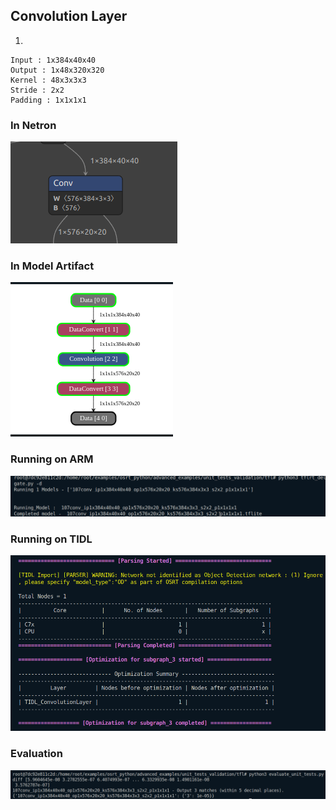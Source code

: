 ## Convolution Layer
1. 
```
Input : 1x384x40x40
Output : 1x48x320x320
Kernel : 48x3x3x3
Stride : 2x2
Padding : 1x1x1x1
```
### In Netron
![alt text](image-34.png)
### In Model Artifact
![alt text](image-38.png)
### Running on ARM
![alt text](image-35.png)
### Running on TIDL
![alt text](image-36.png)
### Evaluation
![alt text](image-37.png)


